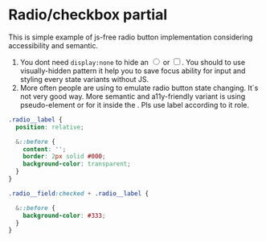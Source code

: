 # Radio/checkbox partial

This is simple example of js-free radio button implementation considering accessibility and semantic. 

1. You dont need `display:none` to hide an <input type="radio"> or <input type="checkbox">. You should to use visually-hidden pattern it help you to save focus ability for input and styling  every state variants without JS.
2. More often people are using <label> to emulate radio button state changing. It`s not very good way. More semantic and a11y-friendly variant is using pseudo-element or <span role="presentation"> for it inside the <label>. Pls use label according to it role.

```css
.radio__label {
  position: relative;

  &::before {
    content: '';
    border: 2px solid #000;
    background-color: transparent;
  }
}

.radio__field:checked + .radio__label {

  &::before {
    background-color: #333;
  }
}
```
